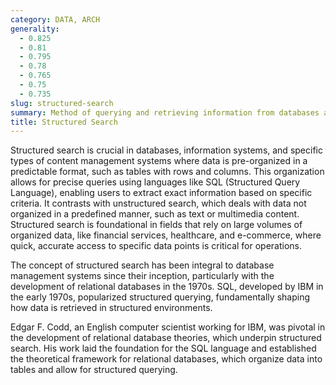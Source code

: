 ```yaml
---
category: DATA, ARCH
generality:
  - 0.825
  - 0.81
  - 0.795
  - 0.78
  - 0.765
  - 0.75
  - 0.735
slug: structured-search
summary: Method of querying and retrieving information from databases and other structured data sources where data is organized in defined types and relationships.
title: Structured Search
---
```


Structured search is crucial in databases, information systems, and specific types of content management systems where data is pre-organized in a predictable format, such as tables with rows and columns. This organization allows for precise queries using languages like SQL (Structured Query Language), enabling users to extract exact information based on specific criteria. It contrasts with unstructured search, which deals with data not organized in a predefined manner, such as text or multimedia content. Structured search is foundational in fields that rely on large volumes of organized data, like financial services, healthcare, and e-commerce, where quick, accurate access to specific data points is critical for operations.

The concept of structured search has been integral to database management systems since their inception, particularly with the development of relational databases in the 1970s. SQL, developed by IBM in the early 1970s, popularized structured querying, fundamentally shaping how data is retrieved in structured environments.

Edgar F. Codd, an English computer scientist working for IBM, was pivotal in the development of relational database theories, which underpin structured search. His work laid the foundation for the SQL language and established the theoretical framework for relational databases, which organize data into tables and allow for structured querying.
